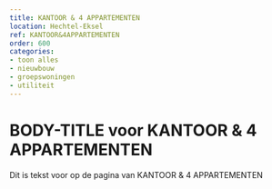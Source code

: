 ```yaml
---
title: KANTOOR & 4 APPARTEMENTEN
location: Hechtel-Eksel
ref: KANTOOR&4APPARTEMENTEN
order: 600
categories:
- toon alles
- nieuwbouw
- groepswoningen
- utiliteit
---
```

# BODY-TITLE voor KANTOOR & 4 APPARTEMENTEN

Dit is tekst voor op de pagina van KANTOOR & 4 APPARTEMENTEN